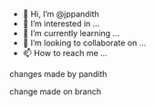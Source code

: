 - 👋 Hi, I’m @jppandith
- 👀 I’m interested in ...
- 🌱 I’m currently learning ...
- 💞️ I’m looking to collaborate on ...
- 📫 How to reach me ...

<!---
jppandith/jppandith is a ✨ special ✨ repository because its `README.md` (this file) appears on your GitHub profile.
You can click the Preview link to take a look at your changes.
--->

changes made by pandith

change made on branch
